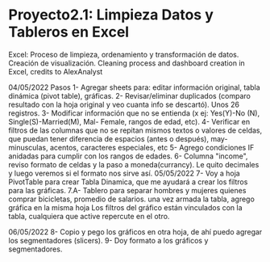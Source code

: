 # Proyecto2.1: Limpieza Datos y Tableros en Excel

Excel:
Proceso de limpieza, ordenamiento y transformación de datos.
Creación de visualización.
Cleaning process and dashboard creation in Excel, credits to AlexAnalyst

04/05/2022 
Pasos 1- Agregar sheets para: editar información original, tabla dinámica (pivot table), gráficas. 
2- Revisar/eliminar duplicados (comparo resultado con la hoja original y veo cuanta info se descartó). Unos 26 registros. 
3- Modificar información que no se entienda (x ej: Yes(Y)-No (N), Single(S)-Married(M), Mal- Female, rangos de edad, etc). 
4- Verificar en filtros de las columnas que no se repitan mismos textos o valores de celdas, que puedan tener diferencia de espacios (antes o después), may- minusculas, acentos, caracteres especiales, etc 
5- Agrego condiciones IF anidadas para cumplir con los rangos de edades. 
6- Columna "income", reviso formato de celdas y la paso a moneda(currancy). Le quito decimales y luego veremos si el formato nos sirve así. 05/05/2022 
7- Voy a hoja PivotTable para crear Tabla Dinamica, que me ayudará a crear los filtros para las gráficas. 
7.A- Tablero para separar hombres y mujeres quienes comprar bicicletas, promedio de salarios. una vez armada la tabla, agrego gráfica en la misma hoja Los filtros del gráfico están vinculados con la tabla, cualquiera que active repercute en el otro. 

06/05/2022 
8- Copio y pego los gráficos en otra hoja, de ahí puedo agregar los segmentadores (slicers). 
9- Doy formato a los gráficos y segmentadores.

